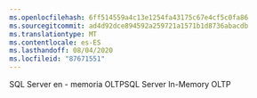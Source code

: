 ```yaml
---
ms.openlocfilehash: 6ff514559a4c13e1254fa43175c67e4cf5c0fa86
ms.sourcegitcommit: ad4d92dce894592a259721a1571b1d8736abacdb
ms.translationtype: MT
ms.contentlocale: es-ES
ms.lasthandoff: 08/04/2020
ms.locfileid: "87671551"
---
```

<span data-ttu-id="af511-101">SQL Server en \- memoria OLTP</span><span class="sxs-lookup"><span data-stu-id="af511-101">SQL Server In\-Memory OLTP</span></span>
